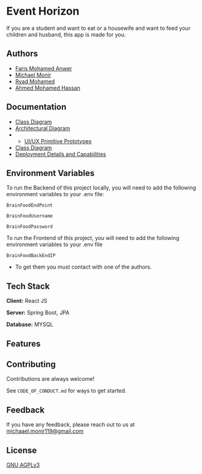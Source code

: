 # Event Horizon 

If you are a student and want to eat or a housewife and want to feed your children and husband, this app is made for you.

## Authors
- [Faris Mohamed Anwer ](https://github.com/faris0007)
- [Michael Monir](https://github.com/michaelmonir)
- [Ryad Mohamed](https://github.com/moriyad12)
- [Ahmed Mohamed Hassan ](https://github.com/ahmedMhassan10)

## Documentation

- [Class Diagram](https://github.com/michaelmonir/Event-Horizon/blob/main/Documentation/Class%20Diagram)
- [Architectural Diagram](https://github.com/michaelmonir/Event-Horizon/blob/updating-readme/Documentation/Architectural%20Design)
- - [UI/UX Primitive Prototypes]()
- [Class Diagram]()
- [Deployment Details and Capabilities]()
## Environment Variables

To run the Backend of this project locally, you will need to add the following environment variables to your .env file:

`BrainFoodEndPoint`

`BrainFoodUsername`

`BrainFoodPassword`

To run the Frontend of this project, you will need to add the following environment variables to your .env file

`BrainFoodBackEndIP`
- To get them you must contact with one of the authors.

## Tech Stack

**Client:** React JS

**Server:** Spring Boot, JPA

**Database:** MYSQL


## Features





## Contributing

Contributions are always welcome!

See `CODE_OF_CONDUCT.md` for ways to get started.


## Feedback

If you have any feedback, please reach out to us at michaael.monir119@gmail.com


## License

[GNU AGPLv3](https://choosealicense.com/licenses/agpl-3.0/#)

